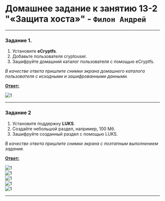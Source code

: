 # Домашнее задание к занятию 13-2 "«Защита хоста»" - `Филон Андрей`  

---

### Задание 1. 

1. Установите **eCryptfs**.
2. Добавьте пользователя cryptouser.
3. Зашифруйте домашний каталог пользователя с помощью eCryptfs.

*В качестве ответа  пришлите снимки экрана домашнего каталога пользователя с исходными и зашифрованными данными.*  

<ins>**Ответ:**</ins>

![1]()  

  

---

### Задание 2

1. Установите поддержку **LUKS**.
2. Создайте небольшой раздел, например, 100 Мб.
3. Зашифруйте созданный раздел с помощью LUKS.

*В качестве ответа пришлите снимки экрана с поэтапным выполнением задания.*

<ins>**Ответ:**</ins>  

![1]()  
![1]()  
![1]()  
![1]()  
![1]()  

---
